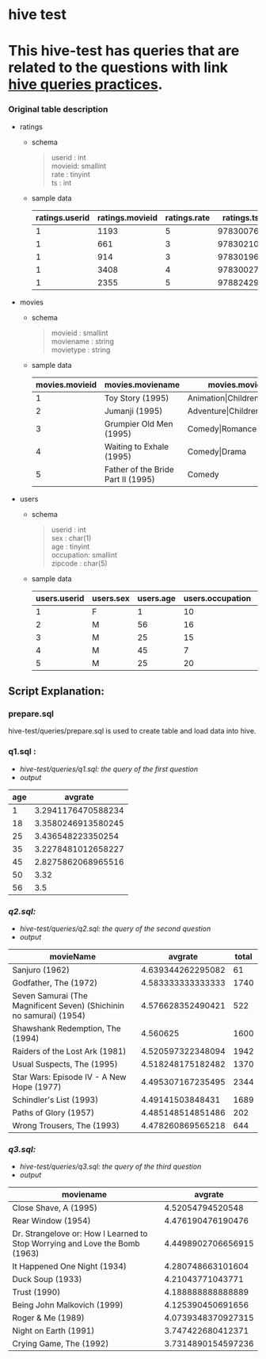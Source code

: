 # hive test
This hive-test has queries that are related to the questions with link
[hive queries practices](https://u.geekbang.org/lesson/374?article=542681&utm_source=time_web&utm_medium=menu&utm_term=timewebmenu).
=======================
### Original table description
 - ratings
   - schema
     >userid :          	int                 	   
      movieid:             	smallint            	  
      rate   :             	tinyint             	   
      ts     :            	int      
   - sample data

     | ratings.userid | ratings.movieid | ratings.rate | ratings.ts |
     |----------------|-----------------|--------------|------------|
     | 1              | 1193            | 5            | 978300760  |
     | 1              | 661             | 3            | 978302109  |
     | 1              | 914             | 3            | 978301968  |
     | 1              | 3408            | 4            | 978300275  |
     | 1              | 2355            | 5            | 978824291  |
 - movies
   - schema
     >movieid :            	smallint   
      moviename :           string    
      movietype :          	string 
   - sample data
   
     | movies.movieid | movies.moviename                   | movies.movietype              |
     |----------------|-----------------------------------|--------------------------------|
     | 1              | Toy Story (1995)                   | Animation\|Children's\|Comedy  |
     | 2              | Jumanji (1995)                     | Adventure\|Children's\|Fantasy |
     | 3              | Grumpier Old Men (1995)            | Comedy\|Romance                |
     | 4              | Waiting to Exhale (1995)           | Comedy\|Drama                  |
     | 5              | Father of the Bride Part II (1995) | Comedy                        |

 - users
   - schema
     > userid    :          	int                 	   
       sex       :            	char(1)             	   
       age       :           	tinyint             	   
       occupation:          	smallint            	   
       zipcode   :          	char(5)             	
   - sample data

     | users.userid | users.sex | users.age | users.occupation | users.zipcode |
     |--------------|-----------|-----------|------------------|---------------|
     | 1            | F         | 1         | 10               | 48067         |
     | 2            | M         | 56        | 16               | 70072         |
     | 3            | M         | 25        | 15               | 55117         |
     | 4            | M         | 45        | 7                | 02460         |
     | 5            | M         | 25        | 20               | 55455         |

## Script Explanation:

### prepare.sql 

hive-test/queries/prepare.sql is used to create table and load
data into hive.

### q1.sql :

- <i>hive-test/queries/q1.sql: the query of the first question<br>
- output

| age | avgrate            |
|-----|--------------------|
| 1   | 3.2941176470588234 |
| 18  | 3.3580246913580245 |
| 25  | 3.436548223350254  |
| 35  | 3.2278481012658227 |
| 45  | 2.8275862068965516 |
| 50  | 3.32               |
| 56  | 3.5                |

### q2.sql:

- <i>hive-test/queries/q2.sql: the query of the second question<br>
- output

| movieName                                                           | avgrate            | total |
|---------------------------------------------------------------------|--------------------|-------|
| Sanjuro (1962)                                                      | 4.639344262295082  | 61    |
| Godfather, The (1972)                                               | 4.583333333333333  | 	1740 |
| Seven Samurai (The Magnificent Seven) (Shichinin no samurai) (1954) | 4.576628352490421  | 522   |
| Shawshank Redemption, The (1994)                                    | 4.560625 	         | 1600  |
| Raiders of the Lost Ark (1981)                                      | 4.520597322348094  | 	1942 |
| Usual Suspects, The (1995)                                          | 4.518248175182482	 | 1370  |
| Star Wars: Episode IV - A New Hope (1977)	                          | 4.495307167235495  | 2344  |
| Schindler's List (1993)                                             | 4.49141503848431   | 1689  |
| Paths of Glory (1957)                                               | 4.485148514851486  | 	202  |
| Wrong Trousers, The (1993)                                          | 4.478260869565218  | 	644  |

### q3.sql:
- <i>hive-test/queries/q3.sql: the query of the third question<br>
- output

| moviename                                                                   | avgrate            |
|-----------------------------------------------------------------------------|--------------------|
| Close Shave, A (1995)                                                       | 4.52054794520548   |
| Rear Window (1954)                                                          | 4.476190476190476  |
| Dr. Strangelove or: How I Learned to Stop Worrying and Love the Bomb (1963) | 4.4498902706656915 |
| It Happened One Night (1934)                                                | 4.280748663101604  |
| Duck Soup (1933)                                                            | 4.21043771043771   |
| Trust (1990)                                                                | 4.188888888888889  |
| Being John Malkovich (1999)                                                 | 4.125390450691656  |
| Roger & Me (1989)                                                           | 4.0739348370927315 |
| Night on Earth (1991)                                                       | 3.747422680412371  |
| Crying Game, The (1992)                                                     | 3.7314890154597236 |